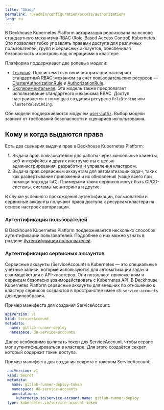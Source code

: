 ```yaml
---
title: "Обзор"
permalink: ru/admin/configuration/access/authorization/
lang: ru
---
```


В Deckhouse Kubernetes Platform авторизация реализована на основе стандартного механизма RBAC (Role-Based Access Control) Kubernetes. Это позволяет гибко управлять правами доступа для различных пользователей, групп и сервисных аккаунтов, обеспечивая безопасность и контроль над операциями в кластере.

Платформа поддерживает две ролевые модели:

- [Текущая](../access/authorization-rbac-current.html). Подсистема сквозной авторизации расширяет стандартный RBAC-механизм за счёт пользовательских ресурсов — [ClusterAuthorizationRule](../../reference/cr/clusterauthorizationrule/) и [AuthorizationRule](../../reference/cr/authorizationrule/).
- [Экспериментальная](../access/authorization-rbac-experimental.html). Эта модель также предполагает использование стандартного механизма RBAC. Доступ настраивается с помощью создания ресурсов `RoleBinding` или `ClusterRoleBinding`.

Обе модели поддерживаются модулем [user-authz](../../reference/mc/user-authz/). Выбор модели зависит от требований безопасности и сценариев использования.

## Кому и когда выдаются права

Есть два сценария выдачи прав в Deckhouse Kubernetes Platform:
1. Выдача прав пользователям для работы через консольные клиенты, веб-интерфейсы и других инструменты с целью администрирования, разработки и управления кластером.
2. Выдача прав сервисным аккаунтам для автоматизации задач, таких как развёртывание приложений и их обновления (чаще всего при помощи подхода IaC). Примерами таких сервисов могут быть CI/CD-системы, системы мониторинга и другие.

В случае успешного прохождения аутентификации, пользователи и сервисные аккаунты получают права доступа к ресурсам кластера на основе настроек авторизации.

### Аутентификация пользователей

В Deckhouse Kubernetes Platform поддерживается несколько способов аутентификации пользователей. Подробнее о них можно узнать в разделе [Аутентификация пользователей](../../reference/mc/user-authn/).

### Аутентификация сервисных аккаунтов

Сервисные аккаунты (ServiceAccount) в Kubernetes — это специальные учётные записи, которые используются для автоматизации задач и взаимодействия с API-кластеров. Они позволяют приложениям и сервисам безопасно взаимодействовать с Kubernetes API.
В Deckhouse Kubernetes Platform сервисные аккаунты для внешних по отношению к кластеру сервисов создаются в пространстве имён `d8-service-accounts` для единообразия.

Пример манифеста для создания ServiceAccount:

```yaml
apiVersion: v1
kind: ServiceAccount
metadata:
  name: gitlab-runner-deploy
  namespace: d8-service-accounts
```

Далее необходимо выписать токен для ServiceAccount, чтобы сервис мог аутентифицироваться в кластере. Для этого создаётся секрет, который содержит токен доступа.

Пример манифеста для создания секрета с токеном ServiceAccount:

```yaml
 apiVersion: v1
 kind: Secret
 metadata:
   name: gitlab-runner-deploy-token
   namespace: d8-service-accounts
   annotations:
     kubernetes.io/service-account.name: gitlab-runner-deploy
 type: kubernetes.io/service-account-token
```
